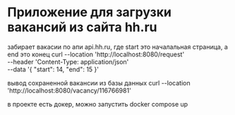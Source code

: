 # Приложение для загрузки вакансий из сайта hh.ru

забирает вакасии по апи api.hh.ru, где start это началальная страница, а end это конец
curl --location 'http://localhost:8080/request' \
--header 'Content-Type: application/json' \
--data '{
"start": 14,
"end": 15
}'

вывод сохраненной вакансии из базы данных
curl --location 'http://localhost:8080/vacancy/116766981'

в проекте есть докер, можно запустить docker compose up